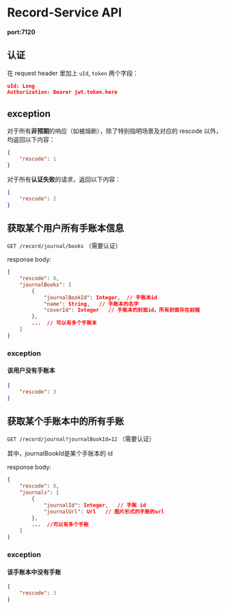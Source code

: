 # Record-Service API

#### port:7120

## 认证

在 request header 里加上 `uId`, `token` 两个字段：

```json
uId: Long
Authorization: Bearer jwt.token.here
```

## exception

对于所有**非预期**的响应（如被熔断），除了特别指明场景及对应的 rescode 以外，均返回以下内容：

```json
{
    "rescode": 1
}
```

对于所有**认证失败**的请求，返回以下内容：

```json
{
    "rescode": 2
}
```

## 获取某个用户所有手账本信息

`GET /record/journal/books` （需要认证）

response body:

```json
{
    "rescode": 0,
    "journalBooks": [
        {
            "journalBookId": Integer,  // 手账本id
            "name": String,   // 手账本的名字
            "coverId": Integer   // 手账本的封面id，所有封面存在前端
        },
        ...  // 可以有多个手账本
    ]
}
```

### exception

#### 该用户没有手账本

```json
{
    "rescode": 3
}
```

## 获取某个手账本中的所有手账

`GET /record/journal?journalBookId=12` （需要认证）

其中，journalBookId是某个手账本的 id

response body:

```json
{
    "rescode": 0,
    "journals": [
        {
            "journalId": Integer,   // 手账 id
            "journalUrl": Url   // 图片形式的手账的url
        },
        ...  //可以有多个手账
    ]
}
```

### exception

#### 该手账本中没有手账

```json
{
    "rescode": 3
}
```



